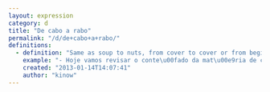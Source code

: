 ```yaml
---
layout: expression
category: d
title: "De cabo a rabo"
permalink: "/d/de+cabo+a+rabo/"
definitions:
  - definition: "Same as soup to nuts, from cover to cover or from beginning to end. It means to cover a whole topic."
    example: "- Hoje vamos revisar o conte\u00fado da mat\u00e9ria de cabo a rabo."
    created: "2013-01-14T14:07:41"
    author: "kinow"
---
```

